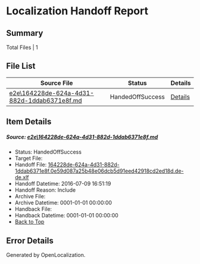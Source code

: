 # <a name='report-top'></a> Localization Handoff Report

## Summary
 Total Files | 1

## File List
 Source File | Status | Details 
 ----------- | ------ | ------- 
 [e2e\164228de-624a-4d31-882d-1ddab6371e8f.md](https://github.com/OpenLocalizationTestOrg/oltest/blob/3a94cb2f529177e26e4a392d03d34cb789ad32d2/e2e/164228de-624a-4d31-882d-1ddab6371e8f.md) | HandedOffSuccess | [Details](#5df31c7ec191e78032089074000fb19da5099ef41)

## Item Details
##### <a name='5df31c7ec191e78032089074000fb19da5099ef41'></a> Source: [e2e\164228de-624a-4d31-882d-1ddab6371e8f.md](https://github.com/OpenLocalizationTestOrg/oltest/blob/3a94cb2f529177e26e4a392d03d34cb789ad32d2/e2e/164228de-624a-4d31-882d-1ddab6371e8f.md)
* Status: HandedOffSuccess
* Target File: 
* Handoff File: [164228de-624a-4d31-882d-1ddab6371e8f.0e59d087a25b48e06dcb5d91eed42918cd2ed18d.de-de.xlf](https://github.com/OpenLocalizationTestOrg/olhandoff-e2e/blob/1796386db153d40c1c269df63ca92380e9b164eb/ol-handoff/OpenLocalizationTestOrg/oltest-dede-fly/ci/ht/164228de-624a-4d31-882d-1ddab6371e8f.0e59d087a25b48e06dcb5d91eed42918cd2ed18d.de-de.xlf)
* Handoff Datetime: 2016-07-09 16:51:19
* Handoff Reason: Include
* Archive File: 
* Archive Datetime: 0001-01-01 00:00:00
* Handback File: 
* Handback Datetime: 0001-01-01 00:00:00
* [Back to Top](#report-top)


## Error Details

Generated by OpenLocalization.
